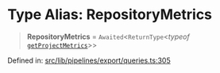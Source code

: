 # Type Alias: RepositoryMetrics

> **RepositoryMetrics** = `Awaited`\<`ReturnType`\<_typeof_ [`getProjectMetrics`](../functions/getProjectMetrics.md)\>\>

Defined in: [src/lib/pipelines/export/queries.ts:305](https://github.com/elizaOS/elizaos.github.io/blob/4810f50019028b92f4f2a0ac31323fd787c7f288/src/lib/pipelines/export/queries.ts#L305)
